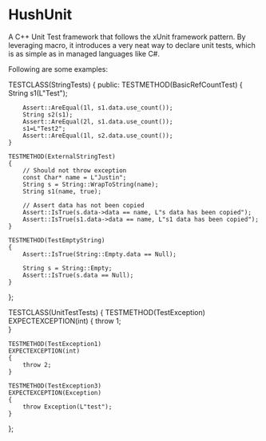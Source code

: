 HushUnit
========

A C++ Unit Test framework that follows the xUnit framework pattern. By leveraging macro, it introduces a very neat way to declare unit tests, which is as simple as in managed languages like C#.

Following are some examples:


TESTCLASS(StringTests)
{
public:
	TESTMETHOD(BasicRefCountTest)
	{
		String s1(L"Test");

		Assert::AreEqual(1l, s1.data.use_count());
		String s2(s1);
		Assert::AreEqual(2l, s1.data.use_count());
		s1=L"Test2";
		Assert::AreEqual(1l, s2.data.use_count());
	}

	TESTMETHOD(ExternalStringTest)
	{
		// Should not throw exception
		const Char* name = L"Justin";
		String s = String::WrapToString(name);
		String s1(name, true);		

		// Assert data has not been copied
		Assert::IsTrue(s.data->data == name, L"s data has been copied");
		Assert::IsTrue(s1.data->data == name, L"s1 data has been copied");
	}

	TESTMETHOD(TestEmptyString)
	{
		Assert::IsTrue(String::Empty.data == Null);

		String s = String::Empty;
		Assert::IsTrue(s.data == Null);
	}
};


TESTCLASS(UnitTestTests)
{
    TESTMETHOD(TestException)
    EXPECTEXCEPTION(int)
    {
        throw 1;            
    }

    TESTMETHOD(TestException1)
    EXPECTEXCEPTION(int)
    {
        throw 2;
    }

    TESTMETHOD(TestException3)
    EXPECTEXCEPTION(Exception)
    {
        throw Exception(L"test");
    }
};
